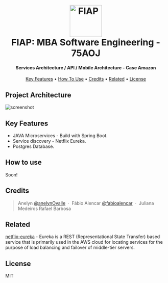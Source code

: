 <h1 align="center">
  <br>
  <a href="https://www.fiap.com.br/"><img src="https://user-images.githubusercontent.com/5009611/96375143-9ed75c00-114d-11eb-8d23-6fec5aaeb143.png" alt="FIAP" width="100"></a>
  <br>FIAP:  MBA Software Engineering - 75AOJ
  <br>
</h1>

<h4 align="center">Services Architecture / API / Mobile Architecture -  Case Amazon</h4>


<p align="center">
  <a href="#project-architecture">Key Features</a> •
  <a href="#how-to-use">How To Use</a> •
  <a href="#credits">Credits</a> •
  <a href="#related">Related</a> •
  <a href="#license">License</a>
</p>

## Project Architecture
![screenshot](https://user-images.githubusercontent.com/5009611/96375068-35efe400-114d-11eb-8e4f-78b7ae0544d4.jpg)

## Key Features

* JAVA Microservices - Build with Spring Boot.
* Service discovery - Netflix Eureka.
* Postgres Database.


## How to use

Soon!


## Credits

> Anelyn [@anelynOvalle](https://github.com/anelynOvalle) &nbsp;&middot;&nbsp;
> Fábio Alencar [@fabioalencar](https://github.com/fabioalencar) &nbsp;&middot;&nbsp;
> Juliana Medeiros 
> Rafael Barbosa

## Related

[netflix-eureka](https://github.com/Netflix/eureka) - Eureka is a REST (Representational State Transfer) based service that is primarily used in the AWS cloud for locating services for the purpose of load balancing and failover of middle-tier servers.


## License

MIT




